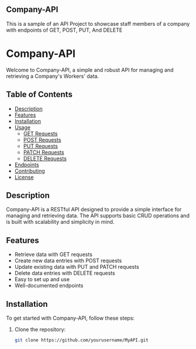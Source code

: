 ## Company-API
This is a sample of an API Project to showcase staff members of a company with endpoints of GET, POST, PUT, And DELETE

# Company-API

Welcome to Company-API, a simple and robust API for managing and retrieving a Company's Workers' data.

## Table of Contents

- [Description](#description)
- [Features](#features)
- [Installation](#installation)
- [Usage](#usage)
  - [GET Requests](#get-requests)
  - [POST Requests](#post-requests)
  - [PUT Requests](#put-requests)
  - [PATCH Requests](#patch-requests)
  - [DELETE Requests](#delete-requests)
- [Endpoints](#endpoints)
- [Contributing](#contributing)
- [License](#license)

## Description

Company-API is a RESTful API designed to provide a simple interface for managing and retrieving data. The API supports basic CRUD operations and is built with scalability and simplicity in mind.

## Features

- Retrieve data with GET requests
- Create new data entries with POST requests
- Update existing data with PUT and PATCH requests
- Delete data entries with DELETE requests
- Easy to set up and use
- Well-documented endpoints

## Installation

To get started with Company-API, follow these steps:

1. Clone the repository:

   ```bash
   git clone https://github.com/yourusername/MyAPI.git

